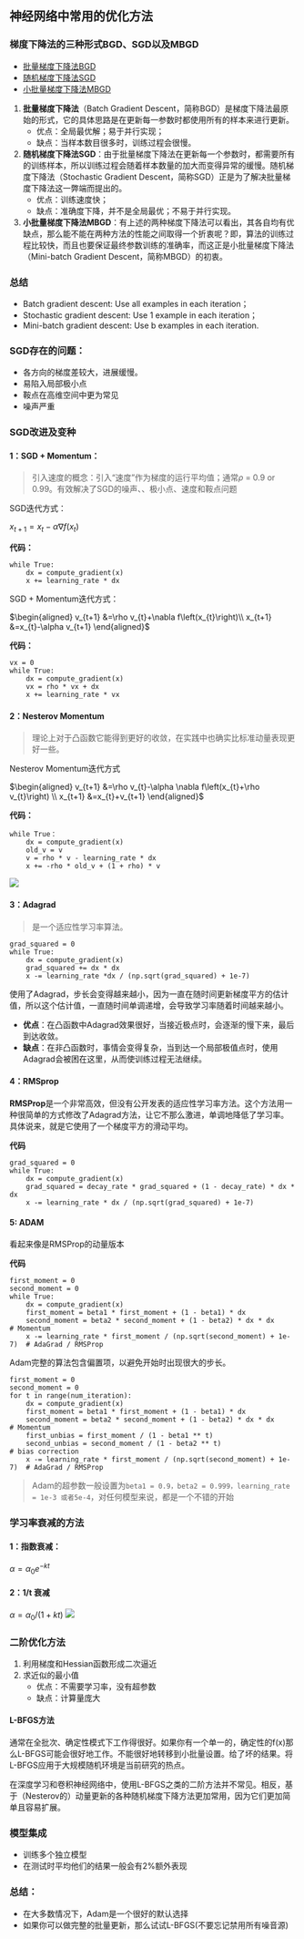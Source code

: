 ## 神经网络中常用的优化方法

### 梯度下降法的三种形式BGD、SGD以及MBGD

  - [批量梯度下降法BGD](https://www.cnblogs.com/maybe2030/p/5089753.html#_label0)
  - [随机梯度下降法SGD](https://www.cnblogs.com/maybe2030/p/5089753.html#_label0)
  - [小批量梯度下降法MBGD](https://www.cnblogs.com/maybe2030/p/5089753.html#_label0)

1. **批量梯度下降法**（Batch Gradient Descent，简称BGD）是梯度下降法最原始的形式，它的具体思路是在更新每一参数时都使用所有的样本来进行更新。
   - 优点：全局最优解；易于并行实现；
   - 缺点：当样本数目很多时，训练过程会很慢。
2. **随机梯度下降法SGD**：由于批量梯度下降法在更新每一个参数时，都需要所有的训练样本，所以训练过程会随着样本数量的加大而变得异常的缓慢。随机梯度下降法（Stochastic Gradient Descent，简称SGD）正是为了解决批量梯度下降法这一弊端而提出的。
    - 优点：训练速度快；
    - 缺点：准确度下降，并不是全局最优；不易于并行实现。
3. **小批量梯度下降法MBGD**：有上述的两种梯度下降法可以看出，其各自均有优缺点，那么能不能在两种方法的性能之间取得一个折衷呢？即，算法的训练过程比较快，而且也要保证最终参数训练的准确率，而这正是小批量梯度下降法（Mini-batch Gradient Descent，简称MBGD）的初衷。

### 总结
   - Batch gradient descent: Use all examples in each iteration； 
   - Stochastic gradient descent: Use 1 example in each iteration；
   - Mini-batch gradient descent: Use b examples in each iteration.

### SGD存在的问题：
   - 各方向的梯度差较大，进展缓慢。
   - 易陷入局部极小点
   - 鞍点在高维空间中更为常见
   - 噪声严重

### SGD改进及变种

#### 1：SGD + Momentum：
   
 > 引入速度的概念：引入“速度”作为梯度的运行平均值；通常$\rho$ = 0.9 or 0.99。有效解决了SGD的噪声、、极小点、速度和鞍点问题


SGD迭代方式：



$x_{t+1}=x_{t}-\alpha \nabla f\left(x_{t}\right)$



**代码：**


```
while True:
    dx = compute_gradient(x)
    x += learning_rate * dx
```
SGD + Momentum迭代方式：



$\begin{aligned} v_{t+1} &=\rho v_{t}+\nabla f\left(x_{t}\right)\\ x_{t+1} &=x_{t}-\alpha v_{t+1} \end{aligned}$



**代码：**
```
vx = 0
while True:
    dx = compute_gradient(x)
    vx = rho * vx + dx
    x += learning_rate * vx
```
#### 2：Nesterov Momentum

> 理论上对于凸函数它能得到更好的收敛，在实践中也确实比标准动量表现更好一些。

Nesterov Momentum迭代方式


$\begin{aligned} v_{t+1} &=\rho v_{t}-\alpha \nabla f\left(x_{t}+\rho v_{t}\right) \\ x_{t+1} &=x_{t}+v_{t+1} \end{aligned}$



**代码：**

```
while True：
    dx = compute_gradient(x)
    old_v = v
    v = rho * v - learning_rate * dx
    x += -rho * old_v + (1 + rho) * v
```

![](./image/clipboard.png)

#### 3：Adagrad

> 是一个适应性学习率算法。

```
grad_squared = 0
while True:
    dx = compute_gradient(x)
    grad_squared += dx * dx
    x -= learning_rate *dx / (np.sqrt(grad_squared) + 1e-7)
```

使用了Adagrad，步长会变得越来越小，因为一直在随时间更新梯度平方的估计值，所以这个估计值，一直随时间单调递增，会导致学习率随着时间越来越小。

- **优点**：在凸函数中Adagrad效果很好，当接近极点时，会逐渐的慢下来，最后到达收敛。
- **缺点**：在非凸函数时，事情会变得复杂，当到达一个局部极值点时，使用Adagrad会被困在这里，从而使训练过程无法继续。

#### 4：RMSprop

**RMSProp**是一个非常高效，但没有公开发表的适应性学习率方法。这个方法用一种很简单的方式修改了Adagrad方法，让它不那么激进，单调地降低了学习率。具体说来，就是它使用了一个梯度平方的滑动平均。

**代码**
```
grad_squared = 0
while True:
    dx = compute_gradient(x)
    grad_squared = decay_rate * grad_squared + (1 - decay_rate) * dx * dx
    x -= learning_rate * dx / (np.sqrt(grad_squared) + 1e-7)
```

#### 5: ADAM

看起来像是RMSProp的动量版本

**代码**
```
first_moment = 0
second_moment = 0
while True:
    dx = compute_gradient(x)
    first_moment = beta1 * first_moment + (1 - beta1) * dx
    second_moment = beta2 * second_moment + (1 - beta2) * dx * dx        # Momentum
    x -= learning_rate * first_moment / (np.sqrt(second_moment) + 1e-7)  # AdaGrad / RMSProp
```

Adam完整的算法包含偏置项，以避免开始时出现很大的步长。



```
first_moment = 0
second_moment = 0
for t in range(num_iteration):
    dx = compute_gradient(x)
    first_moment = beta1 * first_moment + (1 - beta1) * dx
    second_moment = beta2 * second_moment + (1 - beta2) * dx * dx        # Momentum
    first_unbias = first_moment / (1 - beta1 ** t)
    second_unbias = second_moment / (1 - beta2 ** t)                     # bias correction
    x -= learning_rate * first_moment / (np.sqrt(second_moment) + 1e-7)  # AdaGrad / RMSProp
```
> Adam的超参数一般设置为```beta1 = 0.9，beta2 = 0.999，learning_rate = 1e-3 或者5e-4```，对任何模型来说，都是一个不错的开始

### 学习率衰减的方法

#### 1：指数衰减：
$\alpha=\alpha_{0} e^{-k t}$

#### 2：1/t 衰减
$\alpha=\alpha_{0} /(1+k t)$
![](./image/1_t.png)

### 二阶优化方法

1. 利用梯度和Hessian函数形成二次逼近
2. 求近似的最小值
    - 优点：不需要学习率，没有超参数
    - 缺点：计算量庞大
#### L-BFGS方法
通常在全批次、确定性模式下工作得很好。如果你有一个单一的，确定性的f(x)那么L-BFGS可能会很好地工作。不能很好地转移到小批量设置。给了坏的结果。将L-BFGS应用于大规模随机环境是当前研究的热点。

在深度学习和卷积神经网络中，使用L-BFGS之类的二阶方法并不常见。相反，基于（Nesterov的）动量更新的各种随机梯度下降方法更加常用，因为它们更加简单且容易扩展。

### 模型集成
- 训练多个独立模型
- 在测试时平均他们的结果一般会有2%额外表现

### 总结：

- 在大多数情况下，Adam是一个很好的默认选择
- 如果你可以做完整的批量更新，那么试试L-BFGS(不要忘记禁用所有噪音源)
